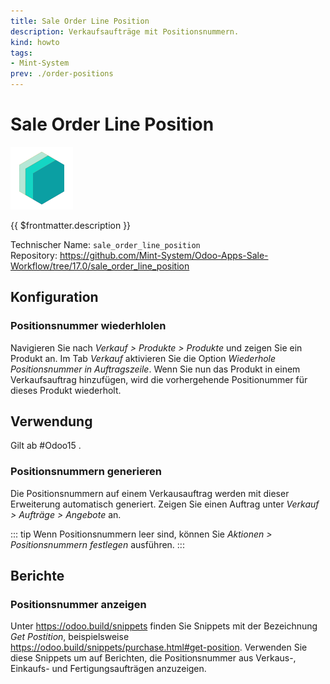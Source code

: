 ```yaml
---
title: Sale Order Line Position
description: Verkaufsaufträge mit Positionsnummern.
kind: howto
tags:
- Mint-System
prev: ./order-positions
---
```

# Sale Order Line Position
![icon_oms_box](attachments/icons_odoo_mint_system.png)

{{ $frontmatter.description }}

Technischer Name: `sale_order_line_position`\
Repository: <https://github.com/Mint-System/Odoo-Apps-Sale-Workflow/tree/17.0/sale_order_line_position>

## Konfiguration

### Positionsnummer wiederhlolen

Navigieren Sie nach *Verkauf > Produkte > Produkte* und zeigen Sie ein Produkt an. Im Tab *Verkauf* aktivieren Sie die Option *Wiederhole Positionsnummer in Auftragszeile*. Wenn Sie nun das Produkt in einem Verkaufsauftrag hinzufügen, wird die vorhergehende Positionummer für dieses Produkt wiederholt.

## Verwendung

Gilt ab #Odoo15 .

### Positionsnummern generieren

Die Positionsnummern auf einem Verkausauftrag werden mit dieser Erweiterung automatisch generiert. Zeigen Sie einen Auftrag unter *Verkauf > Aufträge > Angebote* an.

::: tip
Wenn Positionsnummern leer sind, können Sie *Aktionen > Positionsnummern festlegen* ausführen.
:::

## Berichte

### Positionsnummer anzeigen

Unter <https://odoo.build/snippets> finden Sie Snippets mit der Bezeichnung *Get Postition*, beispielsweise <https://odoo.build/snippets/purchase.html#get-position>. Verwenden Sie diese Snippets um auf Berichten, die Positionsnummer aus Verkaus-, Einkaufs- und Fertigungsaufträgen anzuzeigen.

